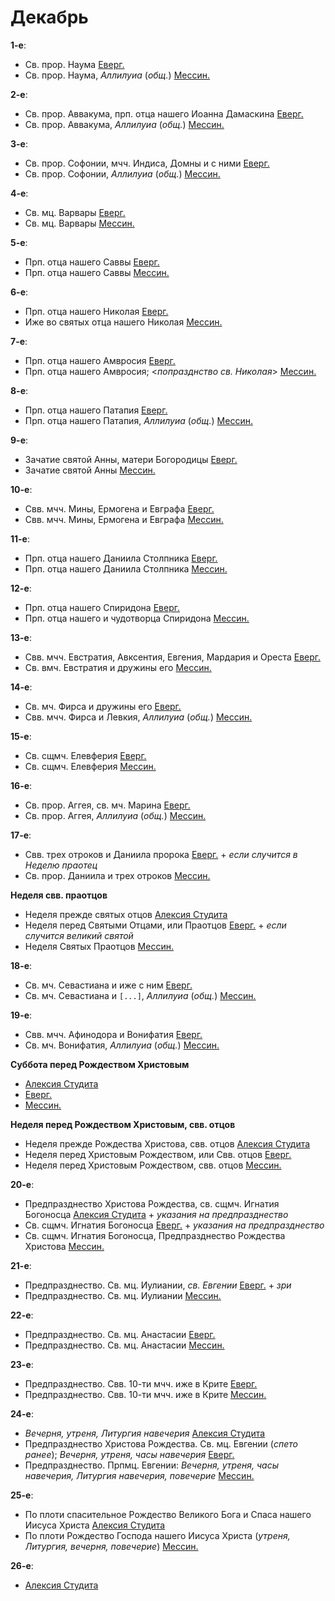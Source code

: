 
# Декабрь

**1-е**: 

- Св. прор. Наума [Еверг.](01_EUR.ru.md)
- Св. прор. Наума, *Аллилуиа* (*общ.*) [Мессин.](01_MES.ru.md)

**2-е**: 

- Св. прор. Аввакума, прп. отца нашего Иоанна Дамаскина [Еверг.](02_EUR.ru.md)
- Св. прор. Аввакума, *Аллилуиа* (*общ.*) [Мессин.](02_MES.ru.md)

**3-е**: 

- Св. прор. Софонии, мчч. Индиса, Домны и с ними [Еверг.](03_EUR.ru.md)
- Св. прор. Софонии, *Аллилуиа* (*общ.*) [Мессин.](03_MES.ru.md)

**4-е**: 

- Св. мц. Варвары [Еверг.](04_EUR.ru.md)
- Св. мц. Варвары [Мессин.](04_MES.ru.md)

**5-е**: 

- Прп. отца нашего Саввы [Еверг.](05_EUR.ru.md)
- Прп. отца нашего Саввы [Мессин.](05_MES.ru.md)

**6-е**: 

- Прп. отца нашего Николая [Еверг.](06_EUR.ru.md)
- Иже во святых отца нашего Николая [Мессин.](06_MES.ru.md)

**7-е**: 

- Прп. отца нашего Амвросия [Еверг.](07_EUR.ru.md)
- Прп. отца нашего Амвросия; <*попразднство св. Николая*> [Мессин.](07_MES.ru.md)

**8-е**: 

- Прп. отца нашего Патапия [Еверг.](08_EUR.ru.md)
- Прп. отца нашего Патапия, *Аллилуиа* (*общ.*) [Мессин.](08_MES.ru.md)

**9-е**: 

- Зачатие святой Анны, матери Богородицы [Еверг.](09_EUR.ru.md)
- Зачатие святой Анны [Мессин.](09_MES.ru.md)

**10-е**: 

- Свв. мчч. Мины, Ермогена и Евграфа [Еверг.](10_EUR.ru.md)
- Свв. мчч. Мины, Ермогена и Евграфа [Мессин.](10_MES.ru.md)

**11-е**: 

- Прп. отца нашего Даниила Столпника [Еверг.](11_EUR.ru.md)
- Прп. отца нашего Даниила Столпника [Мессин.](11_MES.ru.md)

**12-е**: 

- Прп. отца нашего Спиридона [Еверг.](12_EUR.ru.md)
- Прп. отца нашего и чудотворца Спиридона [Мессин.](12_MES.ru.md)

**13-е**: 

- Свв. мчч. Евстратия, Авксентия, Евгения, Мардария и Ореста [Еверг.](13_EUR.ru.md)
- Св. вмч. Евстратия и дружины его [Мессин.](13_MES.ru.md)

**14-е**: 

- Св. мч. Фирса и дружины его [Еверг.](14_EUR.ru.md)
- Свв. мчч. Фирса и Левкия, *Аллилуиа* (*общ.*) [Мессин.](14_MES.ru.md)

**15-е**:

- Св. сщмч. Елевферия [Еверг.](15_EUR.ru.md)
- Св. сщмч. Елевферия [Мессин.](15_MES.ru.md)

**16-е**: 

- Св. прор. Аггея, св. мч. Марина [Еверг.](16_EUR.ru.md)
- Св. прор. Аггея, *Аллилуиа* (*общ.*) [Мессин.](16_MES.ru.md)

**17-е**: 

- Свв. трех отроков и Даниила пророка [Еверг.](17_EUR.ru.md) + *если случится в Неделю праотец*
- Св. прор. Даниила и трех отроков [Мессин.](17_MES.ru.md)

**Неделя свв. праотцов**

- Неделя прежде святых отцов [Алексия Студита](17_X_AST_propateron.ru.md)
- Неделя перед Святыми Отцами, или Праотцов [Еверг.](16_X_EUR_propatoron.ru.md) + *если случится великий святой*
- Неделя Святых Праотцов [Мессин.](17_X_MES_propatoron.ru.md)

**18-е**: 

- Св. мч. Севастиана и иже с ним [Еверг.](18_EUR.ru.md)
- Св. мч. Севастиана и `[...]`, *Аллилуиа* (*общ.*) [Мессин.](18_MES.ru.md)

**19-е**: 

- Свв. мчч. Афинодора и Вонифатия [Еверг.](19_EUR.ru.md)
- Св. мч. Вонифатия, *Аллилуиа* (*общ.*) [Мессин.](19_MES.ru.md)

**Суббота перед Рождеством Христовым**

- [Алексия Студита](17_Y_AST_saturday.ru.md)
- [Еверг.](19_X_EUR_saturday.ru.md)
- [Мессин.](17_Y_MES_saturday.ru.md)

**Неделя перед Рождеством Христовым, свв. отцов**

- Неделя прежде Рождества Христова, свв. отцов [Алексия Студита](17_Z_AST_pateron.ru.md)
- Неделя перед Христовым Рождеством, или Свв. отцов [Еверг.](19_Y_EUR_pateron.ru.md)
- Неделя перед Христовым Рождеством, свв. отцов [Мессин.](17_Z_MES_pateron.ru.md)

**20-е**: 

- Предпразднество Христова Рождества, св. сщмч. Игнатия Богоносца [Алексия Студита](20_AST.ru.md) + *указания на предпразднество*
- Св. сщмч. Игнатия Богоносца [Еверг.](20_EUR.ru.md) + *указания на предпразднество*
- Св. сщмч. Игнатия Богоносца, Предпразднество Рождества Христова [Мессин.](20_MES.ru.md)

**21-е**: 

- Предпразднество. Св. мц. Иулиании, *св. Евгении* [Еверг.](21_EUR.ru.md) + *зри* 
- Предпразднество. Св. мц. Иулиании [Мессин.](21_MES.ru.md)

**22-е**: 

- Предпразднество. Св. мц. Анастасии [Еверг.](22_EUR.ru.md)
- Предпразднество. Св. мц. Анастасии [Мессин.](22_MES.ru.md)

**23-е**: 

- Предпразднество. Свв. 10-ти мчч. иже в Крите [Еверг.](23_EUR.ru.md)
- Предпразднество. Свв. 10-ти мчч. иже в Крите [Мессин.](23_MES.ru.md)

**24-е**: 

- *Вечерня, утреня, Литургия навечерия* [Алексия Студита](24_AST.ru.md)
- Предпразднество Христова Рождества. Св. мц. Евгении (*спето ранее*); *Вечерня, утреня, часы навечерия* [Еверг.](24_EUR.ru.md)
- Предпразднество. Прпмц. Евгении: *Вечерня, утреня, часы навечерия, Литургия навечерия, повечерие* [Мессин.](24_MES.ru.md)

**25-е**: 

- По плоти спасительное Рождество Великого Бога и Спаса нашего Иисуса Христа [Алексия Студита](25_AST.ru.md)
- По плоти Рождество Господа нашего Иисуса Христа (*утреня, Литургия, вечерня, повечерие*) [Мессин.](25_MES.ru.md)

**26-е**: 

- [Алексия Студита](26_AST.ru.md)
